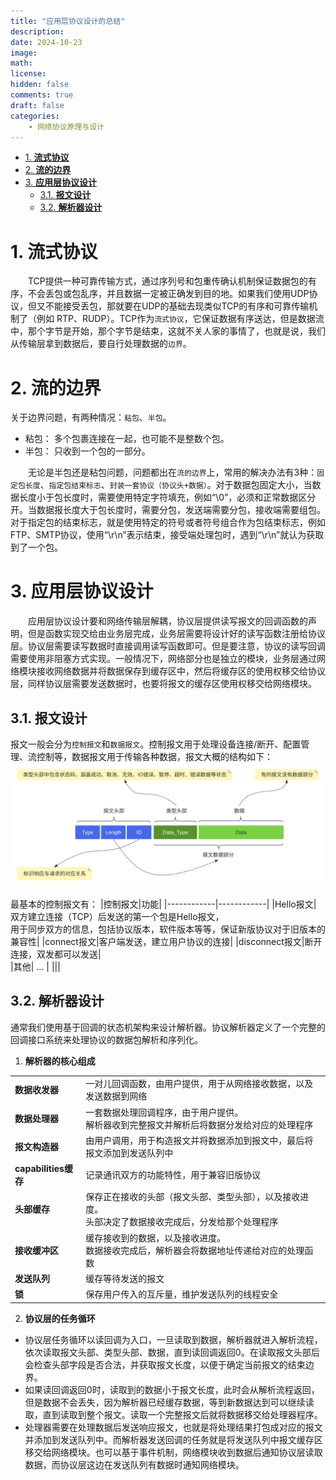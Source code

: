 ```yaml
---
title: "应用层协议设计的总结"
description: 
date: 2024-10-23
image: 
math: 
license: 
hidden: false
comments: true
draft: false
categories:
    - 网络协议原理与设计
---
```


- [1. **流式协议**](#1-流式协议)
- [2. **流的边界**](#2-流的边界)
- [3. **应用层协议设计**](#3-应用层协议设计)
  - [3.1. **报文设计**](#31-报文设计)
  - [3.2. **解析器设计**](#32-解析器设计)


# 1. **流式协议**
&emsp;&emsp;TCP提供一种可靠传输方式，通过序列号和包重传确认机制保证数据包的有序，不会丢包或包乱序，并且数据一定被正确发到目的地。如果我们使用UDP协议，但又不能接受丢包，那就要在UDP的基础去现类似TCP的有序和可靠传输机制了（例如 RTP、RUDP）。TCP作为`流式协议`，它保证数据有序送达，但是数据流中，那个字节是开始，那个字节是结束，这就不关人家的事情了，也就是说，我们从传输层拿到数据后，要自行处理数据的`边界`。


# 2. **流的边界**       
关于边界问题，有两种情况：`粘包`、`半包`。   
- 粘包： 多个包裹连接在一起，也可能不是整数个包。   
- 半包： 只收到一个包的一部分。     

&emsp;&emsp;无论是半包还是粘包问题，问题都出在`流的边界`上，常用的解决办法有3种：`固定包长度`、`指定包结束标志`、`封装一套协议（协议头+数据）`。对于数据包固定大小，当数据长度小于包长度时，需要使用特定字符填充，例如“\0”，必须和正常数据区分开。当数据报长度大于包长度时，需要分包，发送端需要分包，接收端需要组包。对于指定包的结束标志，就是使用特定的符号或者符号组合作为包结束标志，例如FTP、SMTP协议，使用“\r\n”表示结束，接受端处理包时，遇到“\r\n”就认为获取到了一个包。

# 3. **应用层协议设计**
&emsp;&emsp;应用层协议设计要和网络传输层解耦，协议层提供读写报文的回调函数的声明，但是函数实现交给由业务层完成，业务层需要将设计好的读写函数注册给协议层。协议层需要读写数据时直接调用读写函数即可。但是要注意，协议的读写回调需要使用非阻塞方式实现。一般情况下，网络部分也是独立的模块，业务层通过网络模块接收网络数据并将数据保存到缓存区中，然后将缓存区的使用权移交给协议层，同样协议层需要发送数据时，也要将报文的缓存区使用权移交给网络模块。  


## 3.1. **报文设计**
报文一般会分为`控制报文`和`数据报文`。控制报文用于处理设备连接/断开、配置管理、流控制等，数据报文用于传输各种数据，报文大概的结构如下：   
![](报文结构.svg)   

最基本的控制报文有：
|控制报文|功能|
|------------|------------|
|Hello报文| 双方建立连接（TCP）后发送的第一个包是Hello报文，<br> 用于同步双方的信息，包括协议版本，软件版本等等，保证新版协议对于旧版本的兼容性|
|connect报文|客户端发送，建立用户协议的连接|
|disconnect报文|断开连接，双发都可以发送|  
|其他| ... |
|||


## 3.2. **解析器设计**
通常我们使用基于回调的状态机架构来设计解析器。协议解析器定义了一个完整的回调接口系统来处理协议的数据包解析和序列化。   
1. **解析器的核心组成**    

|||  
|---------------------|------------|   
|**数据收发器**           | 一对儿回调函数，由用户提供，用于从网络接收数据，以及发送数据到网络|  
|**数据处理器**          | 一套数据处理回调程序，由于用户提供。<br> 解析器收到完整报文并解析后将数据分发给对应的处理程序|  
|**报文构造器**         | 由用户调用，用于构造报文并将数据添加到报文中，最后将报文添加到发送队列中|   
|**capabilities缓存**  | 记录通讯双方的功能特性，用于兼容旧版协议|  
|**头部缓存**          | 保存正在接收的头部（报文头部、类型头部），以及接收进度。<br> 头部决定了数据接收完成后，分发给那个处理程序|   
|**接收缓冲区**        | 缓存接收到的数据，以及接收进度。<br> 数据接收完成后，解析器会将数据地址传递给对应的处理函数|  
|**发送队列**          | 缓存等待发送的报文|  
|**锁**               | 保存用户传入的互斥量，维护发送队列的线程安全|  


2. **协议层的任务循环**   

- 协议层任务循环以读回调为入口，一旦读取到数据，解析器就进入解析流程，依次读取报文头部、类型头部、数据，直到读回调返回0。在读取报文头部后会检查头部字段是否合法，并获取报文长度，以便于确定当前报文的结束边界。   
- 如果读回调返回0时，读取到的数据小于报文长度，此时会从解析流程返回，但是数据不会丢失，因为解析器已经缓存数据，等到新数据达到可以继续读取，直到读取到整个报文。读取一个完整报文后就将数据移交给处理器程序。   
- 处理器需要在处理数据后发送响应报文，也就是将处理结果打包成对应的报文并添加到发送队列中。而解析器发送回调的任务就是将发送队列中报文缓存区移交给网络模块。也可以基于事件机制，网络模块收到数据后通知协议层读取数据，而协议层这边在发送队列有数据时通知网络模块。    






